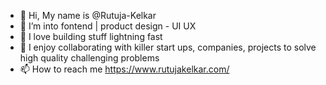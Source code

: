 - 👋 Hi, My name is @Rutuja-Kelkar
- 👀 I’m into fontend | product design - UI UX
- 🌱 I love building stuff lightning fast
- 💞️ I enjoy collaborating with killer start ups, companies, projects to solve high quality challenging problems
- 📫 How to reach me https://www.rutujakelkar.com/

<!---
Rutuja-Kelkar/Rutuja-Kelkar is a ✨ special ✨ repository because its `README.md` (this file) appears on your GitHub profile.
You can click the Preview link to take a look at your changes.
--->
